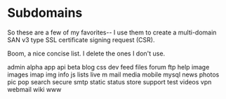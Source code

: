 # Subdomains

So these are a few of my favorites-- I use them to create a multi-domain SAN v3 type SSL certificate signing request (CSR).

Boom, a nice concise list. I delete the ones I don't use.

admin
alpha
app
api
beta
blog
css
dev
feed
files
forum
ftp
help
image
images
imap
img
info
js
lists
live
m
mail
media
mobile
mysql
news
photos
pic
pop
search
secure
smtp
static
status
store
support
test
videos
vpn
webmail
wiki
www
